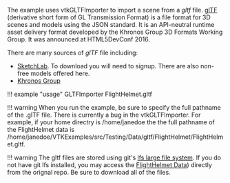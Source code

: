 The example uses vtkGLTFImporter to import a scene from a *gltf* file.  [glTF](https://en.wikipedia.org/wiki/GlTF) (derivative short form of GL Transmission Format) is a file format for 3D scenes and models using the JSON standard. It is an API-neutral runtime asset delivery format developed by the Khronos Group 3D Formats Working Group. It was announced at HTML5DevConf 2016.

There are many sources of *glTF* file including:

* [SketchLab](https://sketchfab.com/3d-models?features=downloadable&sort_by=-likeCount). To download you will need to signup. There are also non-free models offered here.
* [Khronos Group](https://github.com/KhronosGroup/glTF-Sample-Models)

!!! example "usage"
    GLTFImporter FlightHelmet.gltf

!!! warning
    When you run the example, be sure to specify the full pathname of the .glTF file. There is currently a bug in the vtkGLTFImporter. For example, if your home directry is /home/janedoe the the full pathname of the FlightHelmet data is /home/janedoe/VTKExamples/src/Testing/Data/gltf/FlightHelmet/FlightHelmet.gltf.

!!! warning
    The gltf files are stored using git's [lfs large file system](https://git-lfs.github.com/). If you do not have git lfs installed, you may access the [FlightHelmet Data](https://github.com/KhronosGroup/glTF-Sample-Models/tree/master/2.0/FlightHelmet)) directly from the orignal repo. Be sure to download all of the files.

